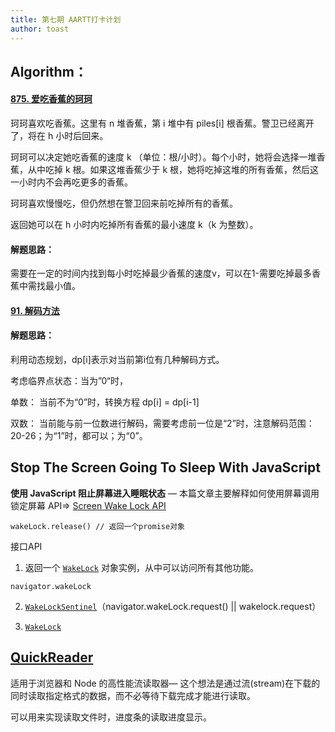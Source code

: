 ```yaml
---
title: 第七期 AARTT打卡计划
author: toast
---
```


## Algorithm：

#### [875. 爱吃香蕉的珂珂](https://leetcode.cn/problems/koko-eating-bananas/)

珂珂喜欢吃香蕉。这里有 n 堆香蕉，第 i 堆中有 piles[i] 根香蕉。警卫已经离开了，将在 h 小时后回来。

珂珂可以决定她吃香蕉的速度 k （单位：根/小时）。每个小时，她将会选择一堆香蕉，从中吃掉 k 根。如果这堆香蕉少于 k 根，她将吃掉这堆的所有香蕉，然后这一小时内不会再吃更多的香蕉。  

珂珂喜欢慢慢吃，但仍然想在警卫回来前吃掉所有的香蕉。

返回她可以在 h 小时内吃掉所有香蕉的最小速度 k（k 为整数）。

#### 解题思路：

需要在一定的时间内找到每小时吃掉最少香蕉的速度v，可以在1-需要吃掉最多香蕉中需找最小值。

#### [91. 解码方法](https://leetcode.cn/problems/decode-ways/)

#### 解题思路：

利用动态规划，dp[i]表示对当前第i位有几种解码方式。

考虑临界点状态：当为”0“时，

单数： 当前不为“0”时，转换方程 dp[i] = dp[i-1]

双数： 当前能与前一位数进行解码，需要考虑前一位是“2”时，注意解码范围：20-26；为“1”时，都可以；为“0”。

## Stop The Screen Going To Sleep With JavaScript

**使用 JavaScript 阻止屏幕进入睡眠状态** — 本篇文章主要解释如何使用屏幕调用锁定屏幕 API=> [Screen Wake Lock API](https://developer.mozilla.org/en-US/docs/Web/API/Screen_Wake_Lock_API)

```
wakeLock.release() // 返回一个promise对象
```

接口API

1. 返回一个 [`WakeLock`](https://developer.mozilla.org/en-US/docs/Web/API/WakeLock) 对象实例，从中可以访问所有其他功能。

```
navigator.wakeLock
```

2. [`WakeLockSentinel`](https://developer.mozilla.org/en-US/docs/Web/API/WakeLockSentinel)（navigator.wakeLock.request() || wakelock.request）

3. [`WakeLock`](https://developer.mozilla.org/en-US/docs/Web/API/WakeLock)

## [QuickReader](https://github.com/EtherDream/QuickReader)

适用于浏览器和 Node 的高性能流读取器— 这个想法是通过流(stream)在下载的同时读取指定格式的数据，而不必等待下载完成才能进行读取。

可以用来实现读取文件时，进度条的读取进度显示。